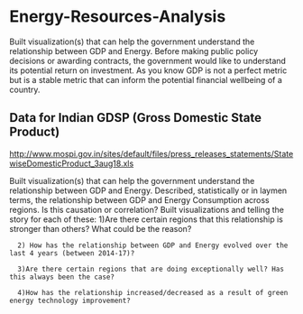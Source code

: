 # Energy-Resources-Analysis

Built visualization(s) that can help the government understand the relationship between GDP and Energy. Before making public policy decisions or awarding contracts, the government would like to understand its potential return on investment. As you know GDP is not a perfect metric but is a stable metric that can inform the potential financial wellbeing of a country.

## Data for Indian GDSP (Gross Domestic State Product)

http://www.mospi.gov.in/sites/default/files/press_releases_statements/StatewiseDomesticProduct_3aug18.xls 

Built visualization(s) that can help the government understand the relationship between GDP and Energy. 
Described, statistically or in laymen terms, the relationship between GDP and Energy Consumption across regions.
  Is this causation or correlation? Built visualizations and telling the story for each of these:
      1)Are there certain regions that this relationship is stronger than others? What could be the reason? 
      
      2) How has the relationship between GDP and Energy evolved over the last 4 years (between 2014-17)?
      
      3)Are there certain regions that are doing exceptionally well? Has this always been the case? 
      
      4)How has the relationship increased/decreased as a result of green energy technology improvement?
